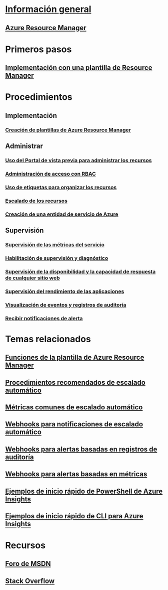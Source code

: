 # [Información general](../azure-portal-overview.md)
## [Azure Resource Manager](../azure-resource-manager/resource-group-overview.md)

# Primeros pasos
## [Implementación con una plantilla de Resource Manager](../resource-group-template-deploy.md)

# Procedimientos
## Implementación
### [Creación de plantillas de Azure Resource Manager](../resource-group-authoring-templates.md)

## Administrar
### [Uso del Portal de vista previa para administrar los recursos](resource-group-portal.md)
### [Administración de acceso con RBAC](../active-directory/role-based-access-control-configure.md)
### [Uso de etiquetas para organizar los recursos](../resource-group-using-tags.md)
### [Escalado de los recursos](../monitoring-and-diagnostics/insights-how-to-scale.md)
### [Creación de una entidad de servicio de Azure](../resource-group-create-service-principal-portal.md)
## Supervisión
### [Supervisión de las métricas del servicio](../monitoring-and-diagnostics/insights-how-to-customize-monitoring.md)
### [Habilitación de supervisión y diagnóstico](../monitoring-and-diagnostics/insights-how-to-use-diagnostics.md)
### [Supervisión de la disponibilidad y la capacidad de respuesta de cualquier sitio web](../application-insights/app-insights-monitor-web-app-availability.md)
### [Supervisión del rendimiento de las aplicaciones](../application-insights/app-insights-azure-web-apps.md)
### [Visualización de eventos y registros de auditoría](../monitoring-and-diagnostics/insights-debugging-with-events.md)
### [Recibir notificaciones de alerta](../monitoring-and-diagnostics/insights-receive-alert-notifications.md)

# Temas relacionados
## [Funciones de la plantilla de Azure Resource Manager](../resource-group-template-functions.md)
## [Procedimientos recomendados de escalado automático](../monitoring-and-diagnostics/insights-autoscale-best-practices.md)
## [Métricas comunes de escalado automático](../monitoring-and-diagnostics/insights-autoscale-common-metrics.md)
## [Webhooks para notificaciones de escalado automático](../monitoring-and-diagnostics/insights-autoscale-to-webhook-email.md)
## [Webhooks para alertas basadas en registros de auditoría](../monitoring-and-diagnostics/insights-auditlog-to-webhook-email.md)
## [Webhooks para alertas basadas en métricas](../monitoring-and-diagnostics/insights-webhooks-alerts.md)
## [Ejemplos de inicio rápido de PowerShell de Azure Insights](../monitoring-and-diagnostics/insights-powershell-samples.md)
## [Ejemplos de inicio rápido de CLI para Azure Insights](../monitoring-and-diagnostics/insights-cli-samples.md)

# Recursos
## [Foro de MSDN](https://social.msdn.microsoft.com/Forums/en-US/home?forum=windowsazuremanagement) 
## [Stack Overflow](http://stackoverflow.com/questions/tagged/azure-management-portal)







<!--HONumber=Nov16_HO4-->


